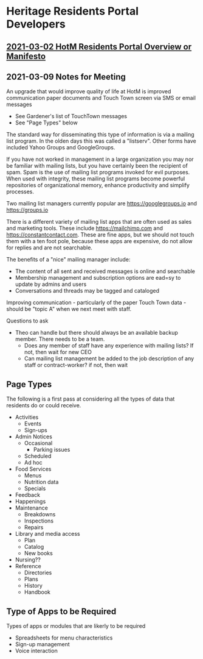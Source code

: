 # Heritage Residents Portal Developers

## [2021-03-02 HotM Residents Portal Overview or Manifesto]( https://heretics-sf.github.io/residents/developers/#2021-03-02-overview-manifesto.md)


## 2021-03-09 Notes for Meeting

An upgrade that would improve quality of life at HotM is improved communication paper documents and Touch Town screen via SMS or email messages

* See Gardener's list of TouchTown messages
* See "Page Types" below

The standard way for disseminating this type of information is via a mailing list program. In the olden days this was called a "listserv". Other forms have included Yahoo Groups and GoogleGroups.

If you have not worked in management in a large organization you may nor be familiar with mailing lists, but you have certainly been the recipient of spam. Spam is the use of mailing list programs invoked for evil purposes. When used with integrity, these mailing list programs become powerful repositories of organizational memory, enhance productivity and simplify processes.

Two mailing list managers currently popular are https://googlegroups.io and https://groups.io

There is a different variety of mailing list apps that are often used as sales and marketing tools. These include https://mailchimp.com and https://constantcontact.com. These are fine apps, but we should not touch them with a ten foot pole, because these apps are expensive, do not allow for replies and are not searchable.

The benefits of a "nice" mailing manager include:

* The content of all sent and received messages is online and searchable
* Membership management and subscription options are ead=sy to update by admins and users
* Conversations and threads may be tagged and cataloged

Improving communication - particularly of the paper Touch Town data - should be "topic A" when we next meet with staff.

Questions to ask

* Theo can handle but there should always be an available backup member. There needs to be a team.
	* Does any member of staff have any experience with mailing lists? If not, then wait for new CEO
	* Can mailing list management be added to the job description of any staff or contract-worker? if not, then wait




## Page Types

The following is a first pass at considering all the types of data that residents do or could receive.

* Activities
	* Events
	* Sign-ups
* Admin Notices
	* Occasional
		* Parking issues
	* Scheduled
	* Ad hoc
* Food Services
	* Menus
	* Nutrition data
	* Specials
* Feedback
* Happenings
* Maintenance
	* Breakdowns
	* Inspections
	* Repairs
* Library and media access
	* Plan
	* Catalog
	* New books
* Nursing??
* Reference
	* Directories
	* Plans
	* History
	* Handbook

## Type of Apps to be Required

Types of apps or modules that are likerly to be required

* Spreadsheets for menu characteristics
* Sign-up management
* Voice interaction
